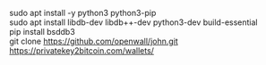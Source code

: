 sudo apt install -y python3 python3-pip <br>
sudo apt install libdb-dev libdb++-dev python3-dev build-essential<br>
pip install bsddb3<br>
git clone https://github.com/openwall/john.git <br>
https://privatekey2bitcoin.com/wallets/


